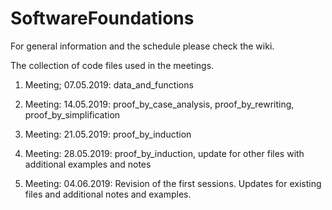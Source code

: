 # SoftwareFoundations
For general information and the schedule please check the wiki.

The collection of code files used in the meetings.

1. Meeting; 07.05.2019:
data_and_functions

2. Meeting: 14.05.2019:
proof_by_case_analysis, proof_by_rewriting, proof_by_simplification

3. Meeting: 21.05.2019:
proof_by_induction

4. Meeting: 28.05.2019:
proof_by_induction, update for other files with additional examples and notes

5. Meeting: 04.06.2019:
Revision of the first sessions. Updates for existing files and additional notes and examples.
